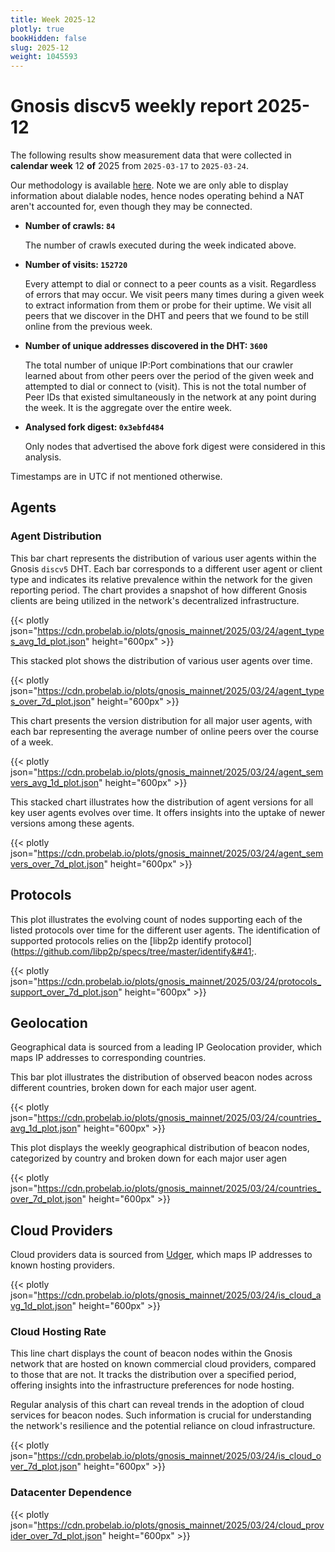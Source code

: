 ```yaml
---
title: Week 2025-12
plotly: true
bookHidden: false
slug: 2025-12
weight: 1045593
---
```


# Gnosis discv5 weekly report 2025-12

The following results show measurement data that were collected in **calendar week** 12 **of** 2025 from `2025-03-17` to `2025-03-24`.

Our methodology is available [here](../methodology). Note we are only able to display information about dialable nodes, hence nodes operating behind a NAT aren't accounted for, even though they may be connected.

- **Number of crawls: `84`**
  
  The number of crawls executed during the week indicated above.

- **Number of visits: `152720`**

  Every attempt to dial or connect to a peer counts as a visit. Regardless of errors that may occur. We visit peers many times during a given week to extract information from them or probe for their uptime. We visit all peers that we discover in the DHT and peers that we found to be still online from the previous week.

- **Number of unique addresses discovered in the DHT: `3600`**

  The total number of unique IP:Port combinations that our crawler learned about from other peers over the period of the given week and attempted to dial or connect to (visit). This is not the total number of Peer IDs that existed simultaneously in the network at any point during the week. It is the aggregate over the entire week.

- **Analysed fork digest: `0x3ebfd484`**
  
  Only nodes that advertised the above fork digest were considered in this analysis.

Timestamps are in UTC if not mentioned otherwise.

## Agents

### Agent Distribution

This bar chart represents the distribution of various user agents within the Gnosis `discv5` DHT. Each bar corresponds to a different user agent or client type and indicates its relative prevalence within the network for the given reporting period. The chart provides a snapshot of how different Gnosis clients are being utilized in the network's decentralized infrastructure.

{{< plotly json="https://cdn.probelab.io/plots/gnosis_mainnet/2025/03/24/agent_types_avg_1d_plot.json" height="600px" >}}

This stacked plot shows the distribution of various user agents over time.

{{< plotly json="https://cdn.probelab.io/plots/gnosis_mainnet/2025/03/24/agent_types_over_7d_plot.json" height="600px" >}}

This chart presents the version distribution for all major user agents, with each bar representing the average number of online peers over the course of a week.

{{< plotly json="https://cdn.probelab.io/plots/gnosis_mainnet/2025/03/24/agent_semvers_avg_1d_plot.json" height="600px" >}}

This stacked chart illustrates how the distribution of agent versions for all key user agents evolves over time. It offers insights into the uptake of newer versions among these agents.

{{< plotly json="https://cdn.probelab.io/plots/gnosis_mainnet/2025/03/24/agent_semvers_over_7d_plot.json" height="600px" >}}

## Protocols

This plot illustrates the evolving count of nodes supporting each of the listed protocols over time for the different user agents. The identification of supported protocols relies on the [libp2p identify protocol]&#40;https://github.com/libp2p/specs/tree/master/identify&#41;.

{{< plotly json="https://cdn.probelab.io/plots/gnosis_mainnet/2025/03/24/protocols_support_over_7d_plot.json" height="600px" >}}

[//]: # ()
[//]: # (## Quic support)

[//]: # ()
[//]: # (This stacked chart illustrates `quic` support for Gnosis beacon nodes over time, broken down by user agent.)

[//]: # ()
[//]: # ({{< plotly json="https://cdn.probelab.io/plots/gnosis_mainnet/2025/03/24/quic_support_plot.json" height="600px" >}})


## Geolocation

Geographical data is sourced from a leading IP Geolocation provider, which maps IP addresses to corresponding countries.


This bar plot illustrates the distribution of observed beacon nodes across different countries, broken down for each major user agent.

{{< plotly json="https://cdn.probelab.io/plots/gnosis_mainnet/2025/03/24/countries_avg_1d_plot.json" height="600px" >}}


This plot displays the weekly geographical distribution of beacon nodes, categorized by country and broken down for each major user agen

{{< plotly json="https://cdn.probelab.io/plots/gnosis_mainnet/2025/03/24/countries_over_7d_plot.json" height="600px" >}}


## Cloud Providers

Cloud providers data is sourced from [Udger](https://udger.com/resources/datacenter-list), which maps IP addresses to known hosting providers.

{{< plotly json="https://cdn.probelab.io/plots/gnosis_mainnet/2025/03/24/is_cloud_avg_1d_plot.json" height="600px" >}}

### Cloud Hosting Rate

This line chart displays the count of beacon nodes within the Gnosis network that are hosted on known commercial cloud providers, compared to those that are not. It tracks the distribution over a specified period, offering insights into the infrastructure preferences for node hosting.

Regular analysis of this chart can reveal trends in the adoption of cloud services for beacon nodes. Such information is crucial for understanding the network's resilience and the potential reliance on cloud infrastructure.

{{< plotly json="https://cdn.probelab.io/plots/gnosis_mainnet/2025/03/24/is_cloud_over_7d_plot.json" height="600px" >}}

### Datacenter Dependence

{{< plotly json="https://cdn.probelab.io/plots/gnosis_mainnet/2025/03/24/cloud_provider_over_7d_plot.json" height="600px" >}}